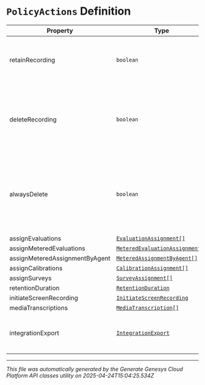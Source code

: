 # `PolicyActions` Definition

| Property | Type | Required | Description |
|----------|------|----------|-------------|
| retainRecording | `boolean` | No | true to retain the recording associated with the conversation. Default = true |
| deleteRecording | `boolean` | No | true to delete the recording associated with the conversation. If retainRecording = true, this will be ignored. Default = false |
| alwaysDelete | `boolean` | No | true to delete the recording associated with the conversation regardless of the values of retainRecording or deleteRecording. Default = false |
| assignEvaluations | [`EvaluationAssignment[]`](evaluationassignment-definition.md) | No |  |
| assignMeteredEvaluations | [`MeteredEvaluationAssignment[]`](meteredevaluationassignment-definition.md) | No |  |
| assignMeteredAssignmentByAgent | [`MeteredAssignmentByAgent[]`](meteredassignmentbyagent-definition.md) | No |  |
| assignCalibrations | [`CalibrationAssignment[]`](calibrationassignment-definition.md) | No |  |
| assignSurveys | [`SurveyAssignment[]`](surveyassignment-definition.md) | No |  |
| retentionDuration | [`RetentionDuration`](retentionduration-definition.md) | No |  |
| initiateScreenRecording | [`InitiateScreenRecording`](initiatescreenrecording-definition.md) | No |  |
| mediaTranscriptions | [`MediaTranscription[]`](mediatranscription-definition.md) | No |  |
| integrationExport | [`IntegrationExport`](integrationexport-definition.md) | No | Policy action for exporting recordings using an integration to 3rd party s3. |

---

*This file was automatically generated by the Generate Genesys Cloud Platform API classes utility on 2025-04-24T15:04:25.534Z*